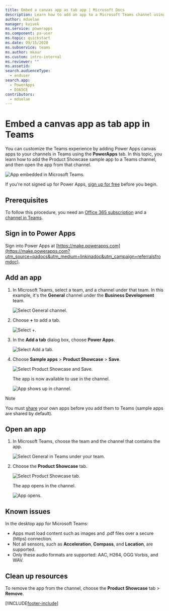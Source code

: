```yaml
---
title: Embed a canvas app as tab app | Microsoft Docs
description: Learn how to add an app to a Microsoft Teams channel using the PowerApps tab so that people you've shared the app with can open it in that channel.
author: mduelae
manager: kvivek
ms.service: powerapps
ms.component: pa-user
ms.topic: quickstart
ms.date: 09/15/2020
ms.subservice: teams
ms.author: mkaur
ms.custom: intro-internal
ms.reviewer: ""
ms.assetid: 
search.audienceType: 
  - enduser
search.app: 
  - PowerApps
  - D365CE
contributors:
  - mduelae
---
```


# Embed a canvas app as tab app in Teams

You can customize the Teams experience by adding Power Apps canvas apps to your channels in Teams using the **PowerApps** tab. In this topic, you learn how to add the Product Showcase sample app to a Teams channel, and then open the app from that channel. 

![App embedded in Microsoft Teams.](media/open-app-embedded-in-teams/embedded-app.png "App embedded in Microsoft Teams")

If you're not signed up for Power Apps, [sign up for free](https://make.powerapps.com/signup?redirect=marketing&email=) before you begin.

## Prerequisites

To follow this procedure, you need an [Office 365 subscription](https://signup.microsoft.com/Signup?OfferId=467eab54-127b-42d3-b046-3844b860bebf&dl=O365_BUSINESS_PREMIUM&ali=1) and a [channel in Teams](https://www.youtube.com/watch?v=he2f1quaR7M).

## Sign in to Power Apps

Sign into Power Apps at [https://make.powerapps.com](https://make.powerapps.com?utm_source=padocs&utm_medium=linkinadoc&utm_campaign=referralsfromdoc).

## Add an app

1. In Microsoft Teams, select a team, and a channel under that team. In this example, it's the **General** channel under the **Business Development** team.

    ![Select General channel.](media/open-app-embedded-in-teams/teams-select-channel.png "Select General channel")

2. Choose **+** to add a tab.

    ![Select +.](media/open-app-embedded-in-teams/teams-add-tab.png "Select +")

3. In the **Add a tab** dialog box, choose **Power Apps**.

    ![Select Add a tab.](media/open-app-embedded-in-teams/add-a-tab.png "Select Add a tab")

4. Choose **Sample apps** > **Product Showcase** > **Save**.

    ![Select Product Showcase and Save.](media/open-app-embedded-in-teams/select-an-app.png "Select Product Showcase and Save")

    The app is now available to use in the channel.

    ![App shows up in channel.](media/open-app-embedded-in-teams/app-in-channel.png "App shows up in channel")

> [!NOTE]
> You must [share](../maker/canvas-apps/share-app.md) your own apps before you add them to Teams (sample apps are shared by default).

## Open an app

1. In Microsoft Teams, choose the team and the channel that contains the app.

    ![Select General in Teams under your team.](media/open-app-embedded-in-teams/teams-select-channel.png "Select General in Teams under your team")

2. Choose the **Product Showcase** tab.

    ![Select Product Showcase tab.](media/open-app-embedded-in-teams/open-tab.png "Select Product Showcase tab")

    The app opens in the channel.

    ![App opens.](media/open-app-embedded-in-teams/app-in-channel.png "App opens")

## Known issues

In the desktop app for Microsoft Teams:

* Apps must load content such as images and .pdf files over a secure (https) connection.
* Not all sensors, such as **Acceleration**, **Compass**, and **Location**, are supported.
* Only these audio formats are supported: AAC, H264, OGG Vorbis, and WAV.

## Clean up resources

To remove the app from the channel, choose the **Product Showcase** tab > **Remove**.


[!INCLUDE[footer-include](../includes/footer-banner.md)]